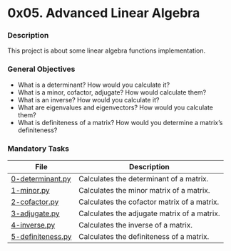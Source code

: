 # 0x05. Advanced Linear Algebra

### Description

This project is about some linear algebra functions implementation.

### General Objectives

- What is a determinant? How would you calculate it?
- What is a minor, cofactor, adjugate? How would calculate them?
- What is an inverse? How would you calculate it?
- What are eigenvalues and eigenvectors? How would you calculate them?
- What is definiteness of a matrix? How would you determine a matrix’s definiteness?

### Mandatory Tasks

| File                                   | Description                                 |
| -------------------------------------- | ------------------------------------------- |
| [0-determinant.py](0-determinant.py)   | Calculates the determinant of a matrix.     |
| [1-minor.py](1-minor.py)               | Calculates the minor matrix of a matrix.    |
| [2-cofactor.py](2-cofactor.py)         | Calculates the cofactor matrix of a matrix. |
| [3-adjugate.py](3-adjugate.py)         | Calculates the adjugate matrix of a matrix. |
| [4-inverse.py](4-inverse.py)           | Calculates the inverse of a matrix.         |
| [5-definiteness.py](5-definiteness.py) | Calculates the definiteness of a matrix.    |
